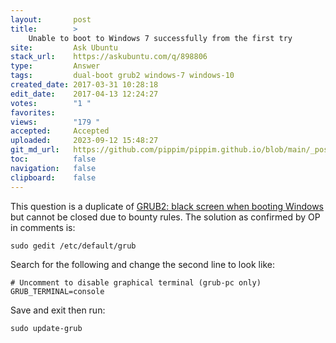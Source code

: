 ```yaml
---
layout:       post
title:        >
    Unable to boot to Windows 7 successfully from the first try
site:         Ask Ubuntu
stack_url:    https://askubuntu.com/q/898806
type:         Answer
tags:         dual-boot grub2 windows-7 windows-10
created_date: 2017-03-31 10:28:18
edit_date:    2017-04-13 12:24:27
votes:        "1 "
favorites:    
views:        "179 "
accepted:     Accepted
uploaded:     2023-09-12 15:48:27
git_md_url:   https://github.com/pippim/pippim.github.io/blob/main/_posts/2017/2017-03-31-Unable-to-boot-to-Windows-7-successfully-from-the-first-try.md
toc:          false
navigation:   false
clipboard:    false
---
```


This question is a duplicate of [GRUB2: black screen when booting Windows][1] but cannot be closed due to bounty rules. The solution as confirmed by OP in comments is:

``` 
sudo gedit /etc/default/grub
```

Search for the following and change the second line to look like:

``` 
# Uncomment to disable graphical terminal (grub-pc only)
GRUB_TERMINAL=console
```

Save and exit then run:

``` 
sudo update-grub
```




  [1]: https://askubuntu.com/questions/536745/grub2-black-screen-when-booting-windows/536757#536757
